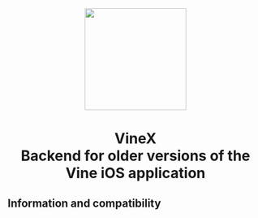 <div align="center">
   <img src="https://blog.bag-xml.com/amber/static/resources/vine-x-tweak.png" height="200" width="200">
   <h1> VineX 
      <br/> Backend for older versions of the Vine iOS application
   </h1>
</div>

## Information and compatibility
